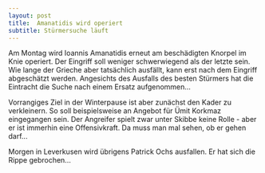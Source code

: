 ```yaml
---
layout: post
title:  Amanatidis wird operiert
subtitle: Stürmersuche läuft
---
```


Am Montag wird Ioannis Amanatidis erneut am beschädigten Knorpel im Knie operiert. Der Eingriff soll weniger schwerwiegend als der letzte sein. Wie lange der Grieche aber tatsächlich ausfällt, kann erst nach dem Eingriff abgeschätzt werden. Angesichts des Ausfalls des besten Stürmers hat die Eintracht die Suche nach einem Ersatz aufgenommen...

Vorrangiges Ziel in der Winterpause ist aber zunächst den Kader zu verkleinern. So soll beispielsweise an Angebot für Ümit Korkmaz eingegangen sein. Der Angreifer spielt zwar unter Skibbe keine Rolle - aber er ist immerhin eine Offensivkraft. Da muss man mal sehen, ob er gehen darf...

Morgen in Leverkusen wird übrigens Patrick Ochs ausfallen. Er hat sich die Rippe gebrochen...
